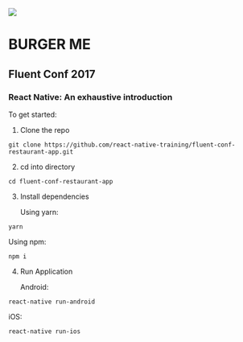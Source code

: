 ![](http://i.imgur.com/URJB6cl.jpg)

# BURGER ME

## Fluent Conf 2017   

### React Native: An exhaustive introduction

To get started:

1. Clone the repo
```
git clone https://github.com/react-native-training/fluent-conf-restaurant-app.git
```

2. cd into directory
```
cd fluent-conf-restaurant-app
```

3. Install dependencies

   Using yarn:
```
yarn
```

   Using npm:
```
npm i
```

4. Run Application

   Android:
```
react-native run-android
```

   iOS:   
```
react-native run-ios
```
